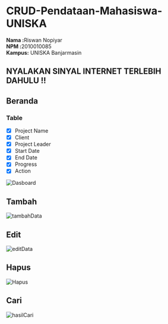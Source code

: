 # CRUD-Pendataan-Mahasiswa-UNISKA<br>
<b>Nama  :</b>Riswan Nopiyar<br>
<b>NPM   :</b>2010010085<br>
<b>Kampus:</b> UNISKA Banjarmasin<br>

## NYALAKAN SINYAL INTERNET TERLEBIH DAHULU !!

## Beranda
### Table
- [x] Project Name
- [x] Client
- [x] Project Leader
- [x] Start Date
- [x] End Date
- [x] Progress
- [x] Action <br>

![Dasboard](https://user-images.githubusercontent.com/103617674/215237643-4bd74e0f-0c4b-4362-b011-42de821df705.png)<br>

## Tambah

![tambahData](https://user-images.githubusercontent.com/103617674/215237768-e3283ff1-c116-44a1-a4e7-ee2f228664af.png)<br>


## Edit

![editData](https://user-images.githubusercontent.com/103617674/215237925-77f28bdc-db9e-499d-8778-a0a01bc44b93.png)


## Hapus

![Hapus](https://user-images.githubusercontent.com/103617674/215237951-20939b90-3f8d-4b11-9fdf-c5680eaf391b.png)


## Cari

![hasilCari](https://user-images.githubusercontent.com/103617674/215237958-b2f35c9d-fc5a-4168-a0c9-2212b15ac67c.png)


